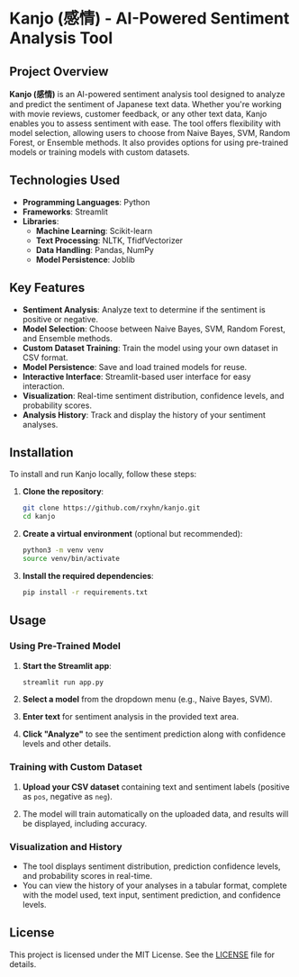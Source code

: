 # Kanjo (感情) - AI-Powered Sentiment Analysis Tool

## Project Overview

**Kanjo (感情)** is an AI-powered sentiment analysis tool designed to analyze and predict the sentiment of Japanese text data. Whether you're working with movie reviews, customer feedback, or any other text data, Kanjo enables you to assess sentiment with ease. The tool offers flexibility with model selection, allowing users to choose from Naive Bayes, SVM, Random Forest, or Ensemble methods. It also provides options for using pre-trained models or training models with custom datasets.

## Technologies Used

- **Programming Languages**: Python
- **Frameworks**: Streamlit
- **Libraries**:
  - **Machine Learning**: Scikit-learn
  - **Text Processing**: NLTK, TfidfVectorizer
  - **Data Handling**: Pandas, NumPy
  - **Model Persistence**: Joblib

## Key Features

- **Sentiment Analysis**: Analyze text to determine if the sentiment is positive or negative.
- **Model Selection**: Choose between Naive Bayes, SVM, Random Forest, and Ensemble methods.
- **Custom Dataset Training**: Train the model using your own dataset in CSV format.
- **Model Persistence**: Save and load trained models for reuse.
- **Interactive Interface**: Streamlit-based user interface for easy interaction.
- **Visualization**: Real-time sentiment distribution, confidence levels, and probability scores.
- **Analysis History**: Track and display the history of your sentiment analyses.

## Installation

To install and run Kanjo locally, follow these steps:

1. **Clone the repository**:

   ```bash
   git clone https://github.com/rxyhn/kanjo.git
   cd kanjo
   ```

2. **Create a virtual environment** (optional but recommended):

   ```bash
   python3 -m venv venv
   source venv/bin/activate
   ```

3. **Install the required dependencies**:

   ```bash
   pip install -r requirements.txt
   ```

## Usage

### Using Pre-Trained Model

1. **Start the Streamlit app**:

   ```bash
   streamlit run app.py
   ```

2. **Select a model** from the dropdown menu (e.g., Naive Bayes, SVM).

3. **Enter text** for sentiment analysis in the provided text area.

4. **Click "Analyze"** to see the sentiment prediction along with confidence levels and other details.

### Training with Custom Dataset

1. **Upload your CSV dataset** containing text and sentiment labels (positive as `pos`, negative as `neg`).

2. The model will train automatically on the uploaded data, and results will be displayed, including accuracy.

### Visualization and History

- The tool displays sentiment distribution, prediction confidence levels, and probability scores in real-time.
- You can view the history of your analyses in a tabular format, complete with the model used, text input, sentiment prediction, and confidence levels.

## License

This project is licensed under the MIT License. See the [LICENSE](LICENSE) file for details.
